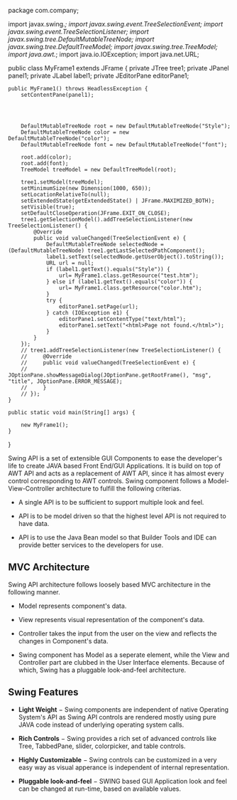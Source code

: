 package com.company;

import javax.swing.*;
import javax.swing.event.TreeSelectionEvent;
import javax.swing.event.TreeSelectionListener;
import javax.swing.tree.DefaultMutableTreeNode;
import javax.swing.tree.DefaultTreeModel;
import javax.swing.tree.TreeModel;
import java.awt.*;
import java.io.IOException;
import java.net.URL;

public class MyFrame1 extends JFrame {
private JTree tree1;
private JPanel panel1;
private JLabel label1;
private JEditorPane editorPane1;

    public MyFrame1() throws HeadlessException {
        setContentPane(panel1);




        DefaultMutableTreeNode root = new DefaultMutableTreeNode("Style");
        DefaultMutableTreeNode color = new DefaultMutableTreeNode("color");
        DefaultMutableTreeNode font = new DefaultMutableTreeNode("font");

        root.add(color);
        root.add(font);
        TreeModel treeModel = new DefaultTreeModel(root);

        tree1.setModel(treeModel);
        setMinimumSize(new Dimension(1000, 650));
        setLocationRelativeTo(null);
        setExtendedState(getExtendedState() | JFrame.MAXIMIZED_BOTH);
        setVisible(true);
        setDefaultCloseOperation(JFrame.EXIT_ON_CLOSE);
        tree1.getSelectionModel().addTreeSelectionListener(new TreeSelectionListener() {
            @Override
            public void valueChanged(TreeSelectionEvent e) {
                DefaultMutableTreeNode selectedNode = (DefaultMutableTreeNode) tree1.getLastSelectedPathComponent();
                label1.setText(selectedNode.getUserObject().toString());
                URL url = null;
                if (label1.getText().equals("Style")) {
                    url= MyFrame1.class.getResource("test.htm");
                } else if (label1.getText().equals("color")) {
                    url= MyFrame1.class.getResource("color.htm");
                }
                try {
                    editorPane1.setPage(url);
                } catch (IOException e1) {
                    editorPane1.setContentType("text/html");
                    editorPane1.setText("<html>Page not found.</html>");
                }
            }
        });
        // tree1.addTreeSelectionListener(new TreeSelectionListener() {
        //     @Override
        //     public void valueChanged(TreeSelectionEvent e) {
        //         JOptionPane.showMessageDialog(JOptionPane.getRootFrame(), "msg", "title", JOptionPane.ERROR_MESSAGE);
        //     }
        // });
    }

    public static void main(String[] args) {

        new MyFrame1();
    }

}


<html>
<head>
    <title>Swing Tester</title>
</head>
<body>
<p>Swing API is a set of extensible GUI Components
    to ease the developer's life to create JAVA based Front End/GUI
    Applications. It is build on top of AWT API and acts as a replacement of
    AWT API, since it has almost every control corresponding to AWT controls.
    Swing component follows a Model-View-Controller architecture to
    fulfill the following criterias.</p>
<ul>
    <li><p>A single API is to be sufficient to support multiple look and feel.</p></li>
    <li><p>API is to be model driven so that the highest level API is not required to have data.</p></li>
    <li><p>API is to use the Java Bean model so that Builder Tools and IDE can provide better services to the developers for use.</p></li>
</ul>
<h2>MVC Architecture</h2>
<p>Swing API architecture follows loosely based MVC architecture in the following manner.</p>
<ul>
    <li><p>Model represents component's data.</p></li>
    <li><p>View represents visual representation of the component's data.</p></li>
    <li><p>Controller takes the input from the user on the view and reflects the changes in Component's data.</p></li>
    <li><p>Swing component has Model as a seperate element, while the View and Controller part are clubbed in the User Interface elements. Because of which, Swing has a pluggable look-and-feel architecture.</p></li>
</ul>
<h2>Swing Features</h2>
<ul>
    <li><p><b>Light Weight</b> − Swing components are independent of native Operating System's API as Swing API controls are rendered mostly using pure JAVA code instead of underlying operating system calls.</p></li>
    <li><p><b>Rich Controls</b> − Swing provides a rich set of advanced controls like Tree, TabbedPane, slider, colorpicker, and table controls.</p></li>
    <li><p><b>Highly Customizable</b> − Swing controls can be customized in a very easy way as visual apperance is independent of internal representation.</p></li>
    <li><p><b>Pluggable look-and-feel</b> − SWING based GUI Application look and feel can be changed at run-time, based on available values.</p></li>
</ul>
</body>
</html>